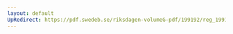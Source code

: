 ```yaml
---
layout: default
UpRedirect: https://pdf.swedeb.se/riksdagen-volumeG-pdf/199192/reg_199192/reg_199192_0665.pdf
---
```

